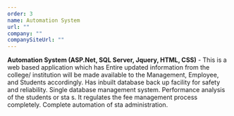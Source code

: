 ```yaml
---
order: 3
name: Automation System
url: ""
company: ""
companySiteUrl: ""
---
```


**Automation System (ASP.Net, SQL Server, Jquery, HTML, CSS)** - This is a web based application which has Entire updated information from the college/ institution will be made available to the Management, Employee, and Students accordingly. Has inbuilt database back up facility for safety and reliability. Single database management system. Performance analysis of the students or sta s. It regulates the fee management process completely. Complete automation of sta  administration.